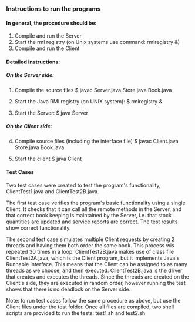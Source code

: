 <h3>Instructions to run the programs</h3>

<h4>In general, the procedure should be:</h4>

 1. Compile and run the Server
 2. Start the rmi registry (on Unix systems use command: rmiregistry &)
 3. Compile and run the Client


<h4>Detailed instructions:</h4>

<h5>On the Server side:</h5>

  1. Compile the source files
     $ javac Server.java Store.java Book.java

  2. Start the Java RMI registry (on UNIX system):
     $ rmiregistry &

  3. Start the Server:
     $ java Server

<h5>On the Client side:</h5>

  4. Compile source files (including the interface file)
     $ javac Client.java Store.java Book.java

  5. Start the client
     $ java Client


<h4>Test Cases</h4>

Two test cases were created to test the program's functionality, ClientTest1.java and ClientTest2B.java. 

The first test case verifies the program's basic functionality using a single Client. It checks that it can call all the remote methods in the Server, and that correct book keeping is maintained by the Server, i.e. that stock quantities are updated and service reports are correct. The test results show correct functionality. 
	
The second test case simulates multiple Client requests by creating 2 threads and having them both order the same book. This process wis repeated 30 times in a loop. ClientTest2B.java makes use of class file ClientTest2A.java, which is the Client program, but it implements Java's Runnable interface. This means that the Client can be assigned to as many threads as we choose, and then executed. ClientTest2B.java is the driver that creates and executes the threads. Since the threads are created on the Client's side, they are executed in random order, however running the test shows that there is no deadlock on the Server side.

Note: to run test cases follow the same procedure as above, but use the Client files under the test folder. Once all files are compiled, two shell scripts are provided to run the tests: test1.sh and test2.sh
